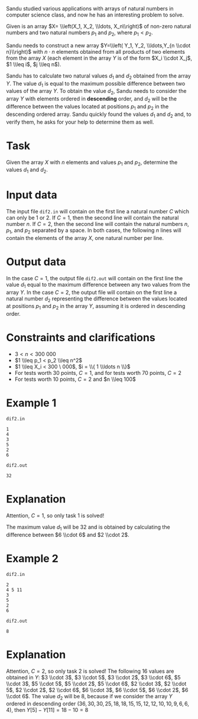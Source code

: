 Sandu studied various applications with arrays of natural numbers in computer science class, and now he has an interesting problem to solve.

Given is an array $X= \\left(X_1, X_2, \\ldots, X_n\\right)$ of non-zero natural numbers and two natural numbers $p_1$ and $p_2$, where $p_1 < p_2$.

Sandu needs to construct a new array $Y=\\left( Y_1, Y_2, \\ldots,Y_{n \\cdot n}\\right)$ with $n \cdot n$ elements obtained from all products of two elements from the array $X$ (each element in the array $Y$ is of the form $X_i \\cdot X_j$, $1 \\leq i$, $j \\leq n$).

Sandu has to calculate two natural values $d_1$ and $d_2$ obtained from the array $Y$. The value $d_1$ is equal to the maximum possible difference between two values of the array $Y$. To obtain the value $d_2$, Sandu needs to consider the array $Y$ with elements ordered in __descending__ order, and $d_2$ will be the difference between the values located at positions $p_1$ and $p_2$ in the descending ordered array. Sandu quickly found the values $d_1$ and $d_2$ and, to verify them, he asks for your help to determine them as well.

# Task

Given the array $X$ with $n$ elements and values $p_1$ and $p_2$, determine the values $d_1$ and $d_2$.

# Input data

The input file `dif2.in` will contain on the first line a natural number $C$ which can only be $1$ or $2$. If $C = 1$, then the second line will contain the natural number $n$. If $C = 2$, then the second line will contain the natural numbers $n$, $p_1$, and $p_2$ separated by a space. In both cases, the following $n$ lines will contain the elements of the array $X$, one natural number per line.

# Output data

In the case $C = 1$, the output file `dif2.out` will contain on the first line the value $d_1$ equal to the maximum difference between any two values from the array $Y$. In the case $C = 2$, the output file will contain on the first line a natural number $d_2$ representing the difference between the values located at positions $p_1$ and $p_2$ in the array $Y$, assuming it is ordered in descending order.

# Constraints and clarifications

* $3 < n < 300 \ 000$
* $1 \\leq p_1 < p_2 \\leq n^2$
* $1 \\leq X_i < 300 \ 000$, $i = \\{ 1 \\ldots n \\}$
* For tests worth 30 points, $C = 1$, and for tests worth 70 points, $C = 2$
* For tests worth 10 points, $C = 2$ and $n \\leq 100$

# Example 1

`dif2.in`
```
1
4
3
5
2
6
```

`dif2.out`
```
32
```

# Explanation

Attention, $C = 1$, so only task $1$ is solved!

The maximum value $d_1$ will be $32$ and is obtained by calculating the difference between $6 \\cdot 6$ and $2 \\cdot 2$.

# Example 2

`dif2.in`
```
2
4 5 11
3
5
2
6
```

`dif2.out`
```
8
```

# Explanation

Attention, $C = 2$, so only task $2$ is solved!
The following $16$ values are obtained in $Y$: $3 \\cdot 3$, $3 \\cdot 5$, $3 \\cdot 2$, $3 \\cdot 6$, $5 \\cdot 3$, $5 \\cdot 5$, $5 \\cdot 2$, $5 \\cdot 6$, $2 \\cdot 3$, $2 \\cdot 5$, $2 \\cdot 2$, $2 \\cdot 6$, $6 \\cdot 3$, $6 \\cdot 5$, $6 \\cdot 2$, $6 \\cdot 6$. The value $d_2$ will be $8$, because if we consider the array $Y$ ordered in descending order ($36, 30, 30, 25, 18, 18, 15, 15, 12, 12, 10, 10, 9, 6, 6, 4$), then $Y[5] - Y[11] = 18 - 10 = 8$